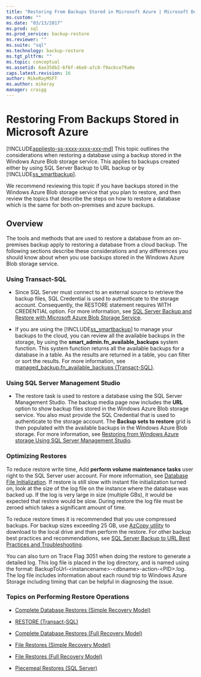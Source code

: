 ```yaml
---
title: "Restoring From Backups Stored in Microsoft Azure | Microsoft Docs"
ms.custom: ""
ms.date: "03/13/2017"
ms.prod: sql
ms.prod_service: backup-restore
ms.reviewer: ""
ms.suite: "sql"
ms.technology: backup-restore
ms.tgt_pltfrm: ""
ms.topic: conceptual
ms.assetid: 6ae358b2-6f6f-46e0-a7c8-f9ac6ce79a0e
caps.latest.revision: 16
author: MikeRayMSFT
ms.author: mikeray
manager: craigg
---
```

# Restoring From Backups Stored in Microsoft Azure
[!INCLUDE[appliesto-ss-xxxx-xxxx-xxx-md](../../includes/appliesto-ss-xxxx-xxxx-xxx-md.md)]
  This topic outlines the considerations when restoring a database using a backup stored in the Windows Azure Blob storage service. This applies to backups created either by using SQL Server Backup to URL backup or by [!INCLUDE[ss_smartbackup](../../includes/ss-smartbackup-md.md)].  
  
 We recommend reviewing this topic if you have backups stored in the Windows Azure Blob storage service that you plan to restore, and then review the topics that describe the steps on how to restore a database which is the same for both on-premises and azure backups.  
  
## Overview  
 The tools and methods that are used to restore a database from an on-premises backup apply to restoring a database from a cloud backup.  The following sections describe these considerations and any differences you should know about when you use backups stored in the Windows Azure Blob storage service.  
  
### Using Transact-SQL  
  
-   Since SQL Server must connect to an external source to retrieve the backup files, SQL Credential is used to authenticate to the storage account. Consequently, the RESTORE statement requires WITH CREDENTIAL option. For more information, see [SQL Server Backup and Restore with Microsoft Azure Blob Storage Service](../../relational-databases/backup-restore/sql-server-backup-and-restore-with-microsoft-azure-blob-storage-service.md).  
  
-   If you are using the [!INCLUDE[ss_smartbackup](../../includes/ss-smartbackup-md.md)] to manage your backups to the cloud, you can review all the available backups in the storage, by using the **smart_admin.fn_available_backups** system function. This system function returns all the available backups for a database in a table. As the results are returned in a table, you can filter or sort the results. For more information, see [managed_backup.fn_available_backups &#40;Transact-SQL&#41;](../../relational-databases/system-functions/managed-backup-fn-available-backups-transact-sql.md).  
  
### Using SQL Server Management Studio  
  
-   The restore task is used to restore a database using the SQL Server Management Studio. The backup media page now includes the **URL** option to show backup files stored in the Windows Azure Blob storage service. You also must provide the SQL Credential that is used to authenticate to the storage account. The **Backup sets to restore** grid is then populated with the available backups in the Windows Azure Blob storage. For more information, see [Restoring from Windows Azure storage Using SQL Server Management Studio](../../relational-databases/backup-restore/sql-server-backup-to-url.md#RestoreSSMS).  
  
### Optimizing Restores  
 To reduce restore write time, Add **perform volume maintenance tasks** user right to the SQL Server user account. For more information, see [Database File Initialization](http://go.microsoft.com/fwlink/?LinkId=271622). If restore is still slow with instant file initialization turned on, look at the size of the log file on the instance where the database was backed up. If the log is very large in size (multiple GBs), it would be expected that restore would be slow. During restore the log file must be zeroed which takes a significant amount of time.  
  
 To reduce restore times it is recommended that you use compressed backups.  For backup sizes exceeding 25 GB, use [AzCopy utility](http://blogs.msdn.com/b/windowsazurestorage/archive/2012/12/03/azcopy-uploading-downloading-files-for-windows-azure-blobs.aspx) to download to the local drive and then perform the restore. For other backup best practices and recommendations, see [SQL Server Backup to URL Best Practices and Troubleshooting](../../relational-databases/backup-restore/sql-server-backup-to-url-best-practices-and-troubleshooting.md).  
  
 You can also turn on Trace Flag 3051 when doing the restore to generate a detailed log. This log file is placed in the log directory, and is named using the format: BackupToUrl-\<instancename>-\<dbname>-action-\<PID>.log. The log file includes information about each round trip to Windows Azure Storage including timing that can be helpful in diagnosing the issue.  
  
### Topics on Performing Restore Operations  
  
-   [Complete Database Restores &#40;Simple Recovery Model&#41;](../../relational-databases/backup-restore/complete-database-restores-simple-recovery-model.md)  
  
-   [RESTORE &#40;Transact-SQL&#41;](../../t-sql/statements/restore-statements-transact-sql.md)  
  
-   [Complete Database Restores &#40;Full Recovery Model&#41;](../../relational-databases/backup-restore/complete-database-restores-full-recovery-model.md)  
  
-   [File Restores &#40;Simple Recovery Model&#41;](../../relational-databases/backup-restore/file-restores-simple-recovery-model.md)  
  
-   [File Restores &#40;Full Recovery Model&#41;](../../relational-databases/backup-restore/file-restores-full-recovery-model.md)  
  
-   [Piecemeal Restores &#40;SQL Server&#41;](../../relational-databases/backup-restore/piecemeal-restores-sql-server.md)  
  
  
